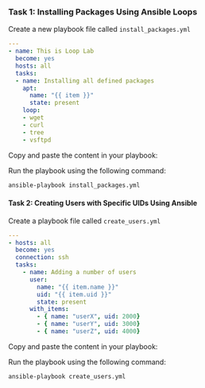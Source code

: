 
### Task 1: Installing Packages Using Ansible Loops
Create a new playbook file called `install_packages.yml`

```yaml
---
- name: This is Loop Lab
  become: yes
  hosts: all
  tasks:
  - name: Installing all defined packages
    apt: 
      name: "{{ item }}"
      state: present
    loop:
    - wget
    - curl
    - tree
    - vsftpd 
```
Copy and paste the content in your playbook:

Run the playbook using the following command:
```bash
ansible-playbook install_packages.yml
```
#### Task 2: Creating Users with Specific UIDs Using Ansible
Create a playbook file called `create_users.yml`
```yaml
---
- hosts: all
  become: yes
  connection: ssh
  tasks:
    - name: Adding a number of users
      user:
        name: "{{ item.name }}"
        uid: "{{ item.uid }}"
        state: present
      with_items:
        - { name: "userX", uid: 2000}
        - { name: "userY", uid: 3000}
        - { name: "userZ", uid: 4000}
```
Copy and paste the content in your playbook:

Run the playbook using the following command:
```bash
ansible-playbook create_users.yml
```

